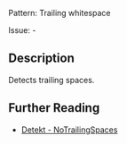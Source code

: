 Pattern: Trailing whitespace

Issue: -

## Description

Detects trailing spaces.

## Further Reading

* [Detekt - NoTrailingSpaces](https://detekt.github.io/detekt/formatting.html#notrailingspaces)